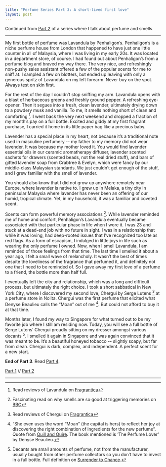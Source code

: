 ```yaml
---
title: "Perfume Series Part 3: A short-lived first love"
layout: post
---
```


Continued from [Part 2](/2016/11/07/department-stores-are-terrifying.html) of a series where I talk about perfume and smells.

---

My first bottle of perfume was Lavandula by Penhaligon’s. Penhaligon’s is a niche perfume house from London that happened to have just one little counter in all of Malaysia, where I was living in my early 20s. It was located in a department store, of course. I had found out about Penhaligon’s from a perfume blog and braved my way there. The very nice, and refreshingly non-pushy sales assistant offered a few of the popular scents for me to sniff at. I sampled a few on blotters, but ended up leaving with only a generous spritz of Lavandula on my left forearm. Never buy on the spot. Always test on skin first.

For the rest of the day I couldn’t stop sniffing my arm. Lavandula opens with a blast of herbaceous greens and freshly ground pepper. A refreshing eye-opener. Then it segues into a fresh, clean lavender, ultimately drying down to a powdery musk and vanilla. To me, it smells nothing short of clean and comforting [^5].  I went back the very next weekend and dropped a fraction of my month’s pay on a full bottle. Excited and giddy at my first fragrant purchase, I carried it home in its little paper bag like a precious baby. 

Lavender has a special place in my heart, not because it’s a traditional note used in masculine perfumery -- my father to my memory did not wear lavender. It was because my mother loved it. You would find lavender essential oils in our ceramic aromatherapy diffuser, lavender scented sachets for drawers (scented beads, not the real dried stuff), and bars of gifted lavender soap from Crabtree & Evelyn, which were fancy by our middle-class Malaysian standards. We just couldn’t get enough of the stuff, and I grew familiar with the smell of lavender.

You should also know that I did not grow up anywhere remotely near Europe, where lavender is native to. I grew up in Melaka, a tiny city in peninsular Malaysia where lavender has never been an offering of our humid, tropical climate. Yet, in my household, it was a familiar and coveted scent.

Scents can form powerful memory associations [^1]. While lavender reminded me of home and comfort, Penhaligon’s Lavandula eventually became associated with that particular phase in life when I wore it. I was 23 and stuck at a dead-end job with no future in sight. I was in a relationship that while it was loving, had deep-rooted issues that I’ve recognized too late as red flags. As a form of escapism, I indulged in little joys in life such as wearing the only perfume I owned. Now, when I smell Lavandula, I am reminded of those feelings from that time. The last time I smelled it about a year ago, I felt a small wave of melancholy. It wasn’t the best of times despite the loveliness of the fragrance that perfumed it, and definitely not one that I need to be reminded of. So I gave away my first love of a perfume to a friend, the bottle more than half full. 

I eventually left the city and relationship, which was a long and difficult process, but ultimately the right choice. I took a short sabbatical in New York City, where I discovered my second love, Chergui by Serge Lutens [^4] at a perfume store in Nolita. Chergui was the first perfume that elicited what Denyse Beaulieu calls the “Moan” out of me [^2]. But could not afford to buy it at that time. 

Months later, I found my way to Singapore for what turned out to be my favorite job where I still am residing now. Today, you will see a full bottle of Serge Lutens’ Chergui proudly sitting on my dresser amongst various decants [^3]. I smelled it again in Singapore and was again convinced that it was meant to be. It’s a beautiful honeyed tobacco -- slightly soapy, but far from clean. Chergui is dark, complex, and independent. A perfect scent for a new start.

__End of Part 3__. Read [Part 4](/2016/11/26/scented-memories.html).

[Part 1](/2016/11/06/nail-polish-made-me-puke.html) // [Part 2](/2016/11/07/department-stores-are-terrifying.html)

---

[^1]: Fascinating read on why smells are so good at triggering memories on [BBC](http://www.bbc.com/future/story/20120312-why-can-smells-unlock-memories)
[^2]: “She even uses the word “Moan” (the capital is hers) to reflect her joy at discovering the right combination of ingredients for the new perfume”. Quote  from [Quill and Quire](http://www.quillandquire.com/review/the-perfume-lover-a-personal-history-of-scent/). The book mentioned is ‘The Perfume Lover’ by Denyse Beaulieu.
[^3]: Decants are small amounts of perfume, not from the manufacturer, usually bought from other perfume collectors so you don’t have to invest in a full bottle. Full definition on [Surrender to Chance](https://surrendertochance.com/perfume-decant-what-is-it/).
[^4]: Read reviews of Chergui on [Fragrantica](http://www.fragrantica.com/perfume/Serge-Lutens/Chergui-2762.html)
[^5]: Read reviews of Lavandula on [Fragrantica](http://www.fragrantica.com/perfume/Penhaligon-s/Lavandula-4562.html)

